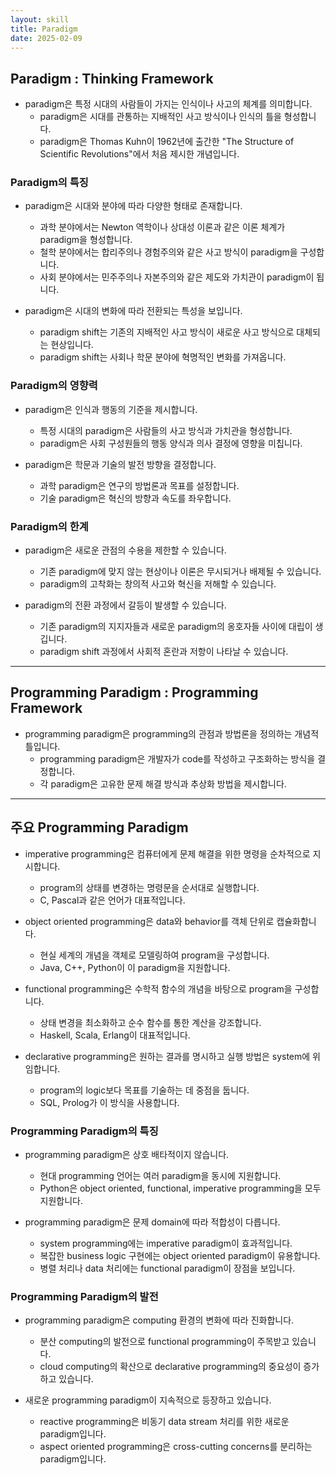```yaml
---
layout: skill
title: Paradigm
date: 2025-02-09
---
```





## Paradigm : Thinking Framework

- paradigm은 특정 시대의 사람들이 가지는 인식이나 사고의 체계를 의미합니다.
    - paradigm은 시대를 관통하는 지배적인 사고 방식이나 인식의 틀을 형성합니다.
    - paradigm은 Thomas Kuhn이 1962년에 출간한 "The Structure of Scientific Revolutions"에서 처음 제시한 개념입니다.


### Paradigm의 특징

- paradigm은 시대와 분야에 따라 다양한 형태로 존재합니다.
    - 과학 분야에서는 Newton 역학이나 상대성 이론과 같은 이론 체계가 paradigm을 형성합니다.
    - 철학 분야에서는 합리주의나 경험주의와 같은 사고 방식이 paradigm을 구성합니다.
    - 사회 분야에서는 민주주의나 자본주의와 같은 제도와 가치관이 paradigm이 됩니다.

- paradigm은 시대의 변화에 따라 전환되는 특성을 보입니다.
    - paradigm shift는 기존의 지배적인 사고 방식이 새로운 사고 방식으로 대체되는 현상입니다.
    - paradigm shift는 사회나 학문 분야에 혁명적인 변화를 가져옵니다.


### Paradigm의 영향력

- paradigm은 인식과 행동의 기준을 제시합니다.
    - 특정 시대의 paradigm은 사람들의 사고 방식과 가치관을 형성합니다.
    - paradigm은 사회 구성원들의 행동 양식과 의사 결정에 영향을 미칩니다.

- paradigm은 학문과 기술의 발전 방향을 결정합니다.
    - 과학 paradigm은 연구의 방법론과 목표를 설정합니다.
    - 기술 paradigm은 혁신의 방향과 속도를 좌우합니다.


### Paradigm의 한계

- paradigm은 새로운 관점의 수용을 제한할 수 있습니다.
    - 기존 paradigm에 맞지 않는 현상이나 이론은 무시되거나 배제될 수 있습니다.
    - paradigm의 고착화는 창의적 사고와 혁신을 저해할 수 있습니다.

- paradigm의 전환 과정에서 갈등이 발생할 수 있습니다.
    - 기존 paradigm의 지지자들과 새로운 paradigm의 옹호자들 사이에 대립이 생깁니다.
    - paradigm shift 과정에서 사회적 혼란과 저항이 나타날 수 있습니다.




---




## Programming Paradigm : Programming Framework

- programming paradigm은 programming의 관점과 방법론을 정의하는 개념적 틀입니다.
    - programming paradigm은 개발자가 code를 작성하고 구조화하는 방식을 결정합니다.
    - 각 paradigm은 고유한 문제 해결 방식과 추상화 방법을 제시합니다.




---




## 주요 Programming Paradigm

- imperative programming은 컴퓨터에게 문제 해결을 위한 명령을 순차적으로 지시합니다.
    - program의 상태를 변경하는 명령문을 순서대로 실행합니다.
    - C, Pascal과 같은 언어가 대표적입니다.

- object oriented programming은 data와 behavior를 객체 단위로 캡슐화합니다.
    - 현실 세계의 개념을 객체로 모델링하여 program을 구성합니다.
    - Java, C++, Python이 이 paradigm을 지원합니다.

- functional programming은 수학적 함수의 개념을 바탕으로 program을 구성합니다.
    - 상태 변경을 최소화하고 순수 함수를 통한 계산을 강조합니다.
    - Haskell, Scala, Erlang이 대표적입니다.

- declarative programming은 원하는 결과를 명시하고 실행 방법은 system에 위임합니다.
    - program의 logic보다 목표를 기술하는 데 중점을 둡니다.
    - SQL, Prolog가 이 방식을 사용합니다.


### Programming Paradigm의 특징

- programming paradigm은 상호 배타적이지 않습니다.
    - 현대 programming 언어는 여러 paradigm을 동시에 지원합니다.
    - Python은 object oriented, functional, imperative programming을 모두 지원합니다.

- programming paradigm은 문제 domain에 따라 적합성이 다릅니다.
    - system programming에는 imperative paradigm이 효과적입니다.
    - 복잡한 business logic 구현에는 object oriented paradigm이 유용합니다.
    - 병렬 처리나 data 처리에는 functional paradigm이 장점을 보입니다.


### Programming Paradigm의 발전

- programming paradigm은 computing 환경의 변화에 따라 진화합니다.
    - 분산 computing의 발전으로 functional programming이 주목받고 있습니다.
    - cloud computing의 확산으로 declarative programming의 중요성이 증가하고 있습니다.

- 새로운 programming paradigm이 지속적으로 등장하고 있습니다.
    - reactive programming은 비동기 data stream 처리를 위한 새로운 paradigm입니다.
    - aspect oriented programming은 cross-cutting concerns를 분리하는 paradigm입니다.
